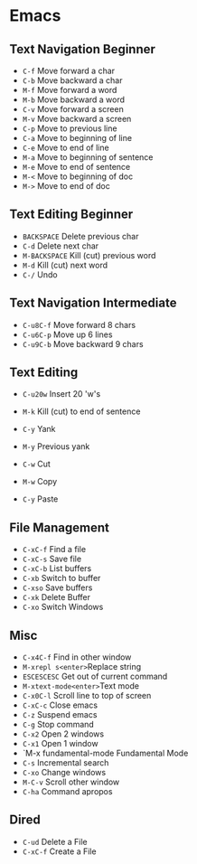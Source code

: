 # Emacs

## Text Navigation Beginner

- `C-f` Move forward a char
- `C-b` Move backward a char
- `M-f` Move forward a word
- `M-b` Move backward a word
- `C-v` Move forward a screen
- `M-v` Move backward a screen
- `C-p` Move to previous line
- `C-a` Move to beginning of line
- `C-e` Move to end of line
- `M-a` Move to beginning of sentence
- `M-e` Move to end of sentence
- `M-<` Move to beginning of doc
- `M->` Move to end of doc

## Text Editing Beginner

- `BACKSPACE` Delete previous char
- `C-d` Delete next char
- `M-BACKSPACE` Kill (cut) previous word
- `M-d` Kill (cut) next word
- `C-/` Undo

## Text Navigation Intermediate

- `C-u8C-f` Move forward 8 chars
- `C-u6C-p` Move up 6 lines
- `C-u9C-b` Move backward 9 chars

## Text Editing

- `C-u20w` Insert 20 'w's
- `M-k` Kill (cut) to end of sentence
- `C-y` Yank
- `M-y` Previous yank

- `C-w` Cut
- `M-w` Copy
- `C-y` Paste

## File Management

- `C-xC-f` Find a file
- `C-xC-s` Save file
- `C-xC-b` List buffers
- `C-xb` Switch to buffer
- `C-xso` Save buffers
- `C-xk` Delete Buffer
- `C-xo` Switch Windows

## Misc

- `C-x4C-f` Find in other window
- `M-xrepl s<enter>`Replace string
- `ESCESCESC` Get out of current command
- `M-xtext-mode<enter>`Text mode
- `C-x0C-l` Scroll line to top of screen
- `C-xC-c` Close emacs
- `C-z` Suspend emacs
- `C-g` Stop command
- `C-x2` Open 2 windows
- `C-x1` Open 1 window
- `M-x fundamental-mode <enter> Fundamental Mode
- `C-s` Incremental search
- `C-xo` Change windows
- `M-C-v` Scroll other window
- `C-ha` Command apropos

## Dired

- `C-ud` Delete a File
- `C-xC-f` Create a File
